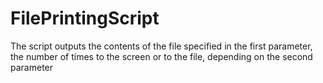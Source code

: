# FilePrintingScript
The script outputs the contents of the file specified in the first parameter, the number of times to the screen or to the file, depending on the second parameter
